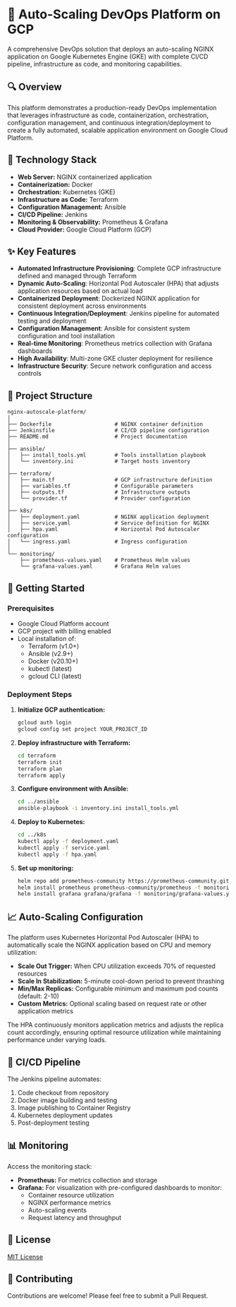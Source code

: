 # 🚀 Auto-Scaling DevOps Platform on GCP

A comprehensive DevOps solution that deploys an auto-scaling NGINX application on Google Kubernetes Engine (GKE) with complete CI/CD pipeline, infrastructure as code, and monitoring capabilities.

## 🔍 Overview

This platform demonstrates a production-ready DevOps implementation that leverages infrastructure as code, containerization, orchestration, configuration management, and continuous integration/deployment to create a fully automated, scalable application environment on Google Cloud Platform.

## 🧱 Technology Stack

- **Web Server:** NGINX containerized application
- **Containerization:** Docker
- **Orchestration:** Kubernetes (GKE)
- **Infrastructure as Code:** Terraform
- **Configuration Management:** Ansible
- **CI/CD Pipeline:** Jenkins
- **Monitoring & Observability:** Prometheus & Grafana
- **Cloud Provider:** Google Cloud Platform (GCP)

## ✨ Key Features

- **Automated Infrastructure Provisioning**: Complete GCP infrastructure defined and managed through Terraform
- **Dynamic Auto-Scaling**: Horizontal Pod Autoscaler (HPA) that adjusts application resources based on actual load
- **Containerized Deployment**: Dockerized NGINX application for consistent deployment across environments
- **Continuous Integration/Deployment**: Jenkins pipeline for automated testing and deployment
- **Configuration Management**: Ansible for consistent system configuration and tool installation
- **Real-time Monitoring**: Prometheus metrics collection with Grafana dashboards
- **High Availability**: Multi-zone GKE cluster deployment for resilience
- **Infrastructure Security**: Secure network configuration and access controls

## 📁 Project Structure

```
nginx-autoscale-platform/
│
├── Dockerfile                    # NGINX container definition
├── Jenkinsfile                   # CI/CD pipeline configuration
├── README.md                     # Project documentation
│
├── ansible/
│   ├── install_tools.yml         # Tools installation playbook
│   └── inventory.ini             # Target hosts inventory
│
├── terraform/
│   ├── main.tf                   # GCP infrastructure definition
│   ├── variables.tf              # Configurable parameters
│   ├── outputs.tf                # Infrastructure outputs
│   └── provider.tf               # Provider configuration
│
├── k8s/
│   ├── deployment.yaml           # NGINX application deployment
│   ├── service.yaml              # Service definition for NGINX
│   ├── hpa.yaml                  # Horizontal Pod Autoscaler configuration
│   └── ingress.yaml              # Ingress configuration
│
└── monitoring/
    ├── prometheus-values.yaml    # Prometheus Helm values
    └── grafana-values.yaml       # Grafana Helm values
```

## 🚀 Getting Started

### Prerequisites

- Google Cloud Platform account
- GCP project with billing enabled
- Local installation of:
  - Terraform (v1.0+)
  - Ansible (v2.9+)
  - Docker (v20.10+)
  - kubectl (latest)
  - gcloud CLI (latest)

### Deployment Steps

1. **Initialize GCP authentication:**
   ```bash
   gcloud auth login
   gcloud config set project YOUR_PROJECT_ID
   ```

2. **Deploy infrastructure with Terraform:**
   ```bash
   cd terraform
   terraform init
   terraform plan
   terraform apply
   ```

3. **Configure environment with Ansible:**
   ```bash
   cd ../ansible
   ansible-playbook -i inventory.ini install_tools.yml
   ```

4. **Deploy to Kubernetes:**
   ```bash
   cd ../k8s
   kubectl apply -f deployment.yaml
   kubectl apply -f service.yaml
   kubectl apply -f hpa.yaml
   ```

5. **Set up monitoring:**
   ```bash
   helm repo add prometheus-community https://prometheus-community.github.io/helm-charts
   helm install prometheus prometheus-community/prometheus -f monitoring/prometheus-values.yaml
   helm install grafana grafana/grafana -f monitoring/grafana-values.yaml
   ```

## 📈 Auto-Scaling Configuration

The platform uses Kubernetes Horizontal Pod Autoscaler (HPA) to automatically scale the NGINX application based on CPU and memory utilization:

- **Scale Out Trigger:** When CPU utilization exceeds 70% of requested resources
- **Scale In Stabilization:** 5-minute cool-down period to prevent thrashing
- **Min/Max Replicas:** Configurable minimum and maximum pod counts (default: 2-10)
- **Custom Metrics:** Optional scaling based on request rate or other application metrics

The HPA continuously monitors application metrics and adjusts the replica count accordingly, ensuring optimal resource utilization while maintaining performance under varying loads.

## 🔄 CI/CD Pipeline

The Jenkins pipeline automates:

1. Code checkout from repository
2. Docker image building and testing
3. Image publishing to Container Registry
4. Kubernetes deployment updates
5. Post-deployment testing

## 📊 Monitoring

Access the monitoring stack:

- **Prometheus:** For metrics collection and storage
- **Grafana:** For visualization with pre-configured dashboards to monitor:
  - Container resource utilization
  - NGINX performance metrics
  - Auto-scaling events
  - Request latency and throughput

## 📝 License

[MIT License](LICENSE)

## 🤝 Contributing

Contributions are welcome! Please feel free to submit a Pull Request.